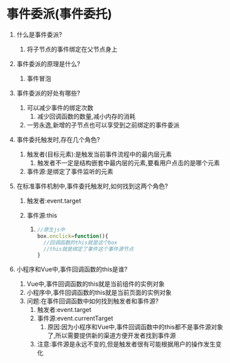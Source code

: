 # 事件委派(事件委托)

1. 什么是事件委派?

   1. 将子节点的事件绑定在父节点身上

2. 事件委派的原理是什么?

   1. 事件冒泡

3. 事件委派的好处有哪些?

   1. 可以减少事件的绑定次数
      1. 减少回调函数的数量,减小内存的消耗
   2. 一劳永逸,新增的子节点也可以享受到之前绑定的事件委派

4. 事件委托触发时,存在几个角色?

   1. 触发者(目标元素):是触发当前事件流程中的最内层元素
      1. 触发者不一定是结构嵌套中最内层的元素,要看用户点击的是哪个元素
   2. 事件源:是绑定了事件监听的元素

5. 在标准事件机制中,事件委托触发时,如何找到这两个角色?

   1. 触发者:event.target

   2. 事件源:this

      1. ```javascript
         //原生js中
         box.onclick=function(){
           //回调函数的this就是这个box
           //this就是绑定了事件这个事件源节点  
         }
         ```

6. 小程序和Vue中,事件回调函数的this是谁?

   1. Vue中,事件回调函数的this就是当前组件的实例对象
   2. 小程序中,事件回调函数的this就是当前页面的实例对象
   3. 问题:在事件回调函数中如何找到触发者和事件源?
      1. 触发者:event.target
      2. 事件源:event.currentTarget
         1. 原因:因为小程序和Vue中,事件回调函数中的this都不是事件源对象了,所以需要提供新的渠道方便开发者找到事件源
      3. 注意:事件源是永远不变的,但是触发者很有可能根据用户的操作发生变化